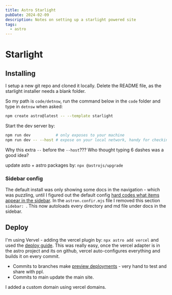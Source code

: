 ```yaml
---
title: Astro Starlight
pubDate: 2024-02-09
description: Notes on setting up a starlight powered site
tags:
  - astro
---
```


# Starlight


## Installing

I setup a new git repo and cloned it locally. Delete the README file, as the starlight installer needs a blank folder.

So my path is `code/detnsw`, run the command below in the `code` folder and type in `detnsw` when asked:

```sh
npm create astro@latest -- --template starlight
```

Start the dev server by:
```sh
npm run dev           # only exposes to your machine
npm run dev -- --host # expose on your local network, handy for checking on a phone/tablet
```

Why this extra `--` before the `--host`??? Who thought typing 6 dashes was a good idea?

update asto + astro packages by: `npx @astrojs/upgrade`

### Sidebar config

The default install was only showing some docs in the navigation - which was puzzling, until I figured out the default config [hard codes what items appear in the sidebar](https://starlight.astro.build/reference/configuration/#sidebar). In the `astron.confir.mjs` file I removed this section `sidebar: `. This now autoloads every directory and md file under docs in the sidebar.

## Deploy

I'm using Vervel - adding the vercel plugin by: `npx astro add vercel` and used the [deploy guide](https://docs.astro.build/en/guides/deploy/vercel/). This was really easy, once the vercel adapter is in the astro project and its on github, vercel auto-configures everything and builds it on every commit.

- Commits to branches make [preview deployments](https://vercel.com/docs/deployments/preview-deployments) - very hand to test and share with ppl.
- Commits to main update the main site.

I added a custom domain using vercel domains.
